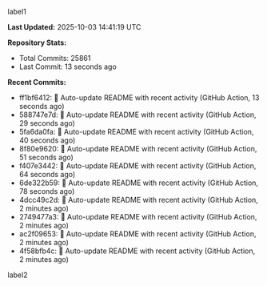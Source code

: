 
label1 
<!-- ACTIVITY_START -->
**Last Updated:** 2025-10-03 14:41:19 UTC

**Repository Stats:**
- Total Commits: 25861
- Last Commit: 13 seconds ago

**Recent Commits:**
- ff1bf6412: 🤖 Auto-update README with recent activity (GitHub Action, 13 seconds ago)
- 588747e7d: 🤖 Auto-update README with recent activity (GitHub Action, 29 seconds ago)
- 5fa6da0fa: 🤖 Auto-update README with recent activity (GitHub Action, 40 seconds ago)
- 8f80e9620: 🤖 Auto-update README with recent activity (GitHub Action, 51 seconds ago)
- f407e3442: 🤖 Auto-update README with recent activity (GitHub Action, 64 seconds ago)
- 6de322b59: 🤖 Auto-update README with recent activity (GitHub Action, 78 seconds ago)
- 4dcc49c2d: 🤖 Auto-update README with recent activity (GitHub Action, 2 minutes ago)
- 2749477a3: 🤖 Auto-update README with recent activity (GitHub Action, 2 minutes ago)
- ac2f09653: 🤖 Auto-update README with recent activity (GitHub Action, 2 minutes ago)
- 4f58bfb4c: 🤖 Auto-update README with recent activity (GitHub Action, 2 minutes ago)
<!-- ACTIVITY_END -->

label2
